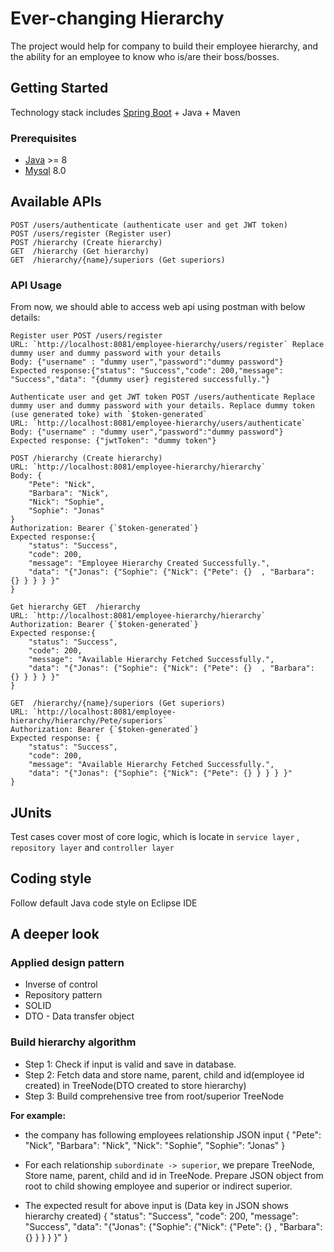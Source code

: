 # Ever-changing Hierarchy

The project would help for company to build their employee hierarchy, and the ability for an employee to know who is/are their boss/bosses.

## Getting Started

Technology stack includes [Spring Boot](https://spring.io/projects/spring-boot) + Java + Maven

### Prerequisites
- [Java](https://www.oracle.com/technetworkk/java/javase/downloads/jdk8-downloads-2133151.html) >= 8
- [Mysql](https://dev.mysql.com/doc/mysql-installation-excerpt/8.0/en/) 8.0

## Available APIs
```
POST /users/authenticate (authenticate user and get JWT token)
POST /users/register (Register user)
POST /hierarchy (Create hierarchy)
GET  /hierarchy (Get hierarchy)
GET  /hierarchy/{name}/superiors (Get superiors)
```

### API Usage

From now, we should able to access web api using postman with below details:

```
Register user POST /users/register
URL: `http://localhost:8081/employee-hierarchy/users/register` Replace dummy user and dummy password with your details
Body: {"username" : "dummy user","password":"dummy password"}
Expected response:{"status": "Success","code": 200,"message": "Success","data": "{dummy user} registered successfully."}

Authenticate user and get JWT token POST /users/authenticate Replace dummy user and dummy password with your details. Replace dummy token (use generated toke) with `$token-generated`
URL: `http://localhost:8081/employee-hierarchy/users/authenticate`
Body: {"username" : "dummy user","password":"dummy password"}
Expected response: {"jwtToken": "dummy token"}

POST /hierarchy (Create hierarchy)
URL: `http://localhost:8081/employee-hierarchy/hierarchy`
Body: {
	"Pete": "Nick",
	"Barbara": "Nick",
	"Nick": "Sophie",
	"Sophie": "Jonas"
}
Authorization: Bearer {`$token-generated`}
Expected response:{
    "status": "Success",
    "code": 200,
    "message": "Employee Hierarchy Created Successfully.",
    "data": "{"Jonas": {"Sophie": {"Nick": {"Pete": {}  , "Barbara": {} } } } }"
}

Get hierarchy GET  /hierarchy 
URL: `http://localhost:8081/employee-hierarchy/hierarchy`
Authorization: Bearer {`$token-generated`}
Expected response:{
    "status": "Success",
    "code": 200,
    "message": "Available Hierarchy Fetched Successfully.",
    "data": "{"Jonas": {"Sophie": {"Nick": {"Pete": {}  , "Barbara": {} } } } }"
}

GET  /hierarchy/{name}/superiors (Get superiors)
URL: `http://localhost:8081/employee-hierarchy/hierarchy/Pete/superiors`
Authorization: Bearer {`$token-generated`}
Expected response: {
    "status": "Success",
    "code": 200,
    "message": "Available Hierarchy Fetched Successfully.",
    "data": "{"Jonas": {"Sophie": {"Nick": {"Pete": {} } } } }"
}
```

## JUnits
Test cases cover most of core logic, which is locate in `service layer` , `repository layer` and `controller layer`

## Coding style
Follow default Java code style on Eclipse IDE


## A deeper look

### Applied design pattern
- Inverse of control
- Repository pattern
- SOLID
- DTO - Data transfer object

### Build hierarchy algorithm
- Step 1: Check if input is valid and save in database.
- Step 2: Fetch data and store name, parent, child and id(employee id created) in TreeNode(DTO created to store hierarchy)
- Step 3: Build comprehensive tree from root/superior TreeNode

**For example:** 
- the company has following employees relationship
JSON input
{
	"Pete": "Nick",
	"Barbara": "Nick",
	"Nick": "Sophie",
	"Sophie": "Jonas"
}
- For each relationship `subordinate -> superior`, we prepare TreeNode, Store name, parent, child and id in TreeNode. Prepare JSON object from root to child showing employee and superior or indirect superior. 

- The expected result for above input is (Data key in JSON shows hierarchy created) 
{
    "status": "Success",
    "code": 200,
    "message": "Success",
    "data": "{"Jonas": {"Sophie": {"Nick": {"Pete": {}  , "Barbara": {} } } } }"
}
